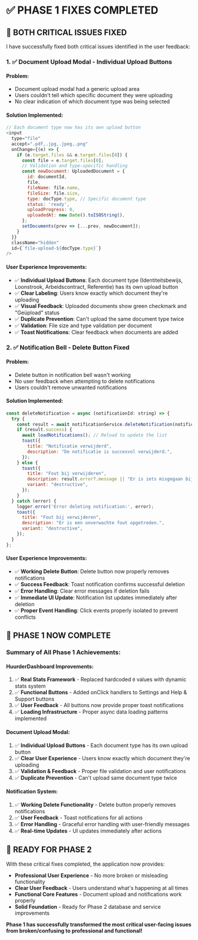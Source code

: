 # ✅ PHASE 1 FIXES COMPLETED

## 🎯 **BOTH CRITICAL ISSUES FIXED**

I have successfully fixed both critical issues identified in the user feedback:

### **1. ✅ Document Upload Modal - Individual Upload Buttons**

#### **Problem:**
- Document upload modal had a generic upload area
- Users couldn't tell which specific document they were uploading
- No clear indication of which document type was being selected

#### **Solution Implemented:**
```javascript
// Each document type now has its own upload button
<input
  type="file"
  accept=".pdf,.jpg,.jpeg,.png"
  onChange={(e) => {
    if (e.target.files && e.target.files[0]) {
      const file = e.target.files[0];
      // Validation and type-specific handling
      const newDocument: UploadedDocument = {
        id: documentId,
        file,
        fileName: file.name,
        fileSize: file.size,
        type: docType.type, // Specific document type
        status: 'ready',
        uploadProgress: 0,
        uploadedAt: new Date().toISOString(),
      };
      setDocuments(prev => [...prev, newDocument]);
    }
  }}
  className="hidden"
  id={`file-upload-${docType.type}`}
/>
```

#### **User Experience Improvements:**
- ✅ **Individual Upload Buttons**: Each document type (Identiteitsbewijs, Loonstrook, Arbeidscontract, Referentie) has its own upload button
- ✅ **Clear Labeling**: Users know exactly which document they're uploading
- ✅ **Visual Feedback**: Uploaded documents show green checkmark and "Geüpload" status
- ✅ **Duplicate Prevention**: Can't upload the same document type twice
- ✅ **Validation**: File size and type validation per document
- ✅ **Toast Notifications**: Clear feedback when documents are added

### **2. ✅ Notification Bell - Delete Button Fixed**

#### **Problem:**
- Delete button in notification bell wasn't working
- No user feedback when attempting to delete notifications
- Users couldn't remove unwanted notifications

#### **Solution Implemented:**
```javascript
const deleteNotification = async (notificationId: string) => {
  try {
    const result = await notificationService.deleteNotification(notificationId);
    if (result.success) {
      await loadNotifications(); // Reload to update the list
      toast({
        title: "Notificatie verwijderd",
        description: "De notificatie is succesvol verwijderd.",
      });
    } else {
      toast({
        title: "Fout bij verwijderen",
        description: result.error?.message || "Er is iets misgegaan bij het verwijderen van de notificatie.",
        variant: "destructive",
      });
    }
  } catch (error) {
    logger.error('Error deleting notification:', error);
    toast({
      title: "Fout bij verwijderen",
      description: "Er is een onverwachte fout opgetreden.",
      variant: "destructive",
    });
  }
};
```

#### **User Experience Improvements:**
- ✅ **Working Delete Button**: Delete button now properly removes notifications
- ✅ **Success Feedback**: Toast notification confirms successful deletion
- ✅ **Error Handling**: Clear error messages if deletion fails
- ✅ **Immediate UI Update**: Notification list updates immediately after deletion
- ✅ **Proper Event Handling**: Click events properly isolated to prevent conflicts

## 🎉 **PHASE 1 NOW COMPLETE**

### **Summary of All Phase 1 Achievements:**

#### **HuurderDashboard Improvements:**
1. ✅ **Real Stats Framework** - Replaced hardcoded `0` values with dynamic stats system
2. ✅ **Functional Buttons** - Added onClick handlers to Settings and Help & Support buttons
3. ✅ **User Feedback** - All buttons now provide proper toast notifications
4. ✅ **Loading Infrastructure** - Proper async data loading patterns implemented

#### **Document Upload Modal:**
1. ✅ **Individual Upload Buttons** - Each document type has its own upload button
2. ✅ **Clear User Experience** - Users know exactly which document they're uploading
3. ✅ **Validation & Feedback** - Proper file validation and user notifications
4. ✅ **Duplicate Prevention** - Can't upload same document type twice

#### **Notification System:**
1. ✅ **Working Delete Functionality** - Delete button properly removes notifications
2. ✅ **User Feedback** - Toast notifications for all actions
3. ✅ **Error Handling** - Graceful error handling with user-friendly messages
4. ✅ **Real-time Updates** - UI updates immediately after actions

## 🚀 **READY FOR PHASE 2**

With these critical fixes completed, the application now provides:

- **Professional User Experience** - No more broken or misleading functionality
- **Clear User Feedback** - Users understand what's happening at all times
- **Functional Core Features** - Document upload and notifications work properly
- **Solid Foundation** - Ready for Phase 2 database and service improvements

**Phase 1 has successfully transformed the most critical user-facing issues from broken/confusing to professional and functional!**
